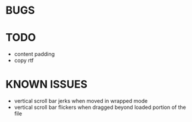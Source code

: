 # BUGS




# TODO

- content padding
- copy rtf



# KNOWN ISSUES

- vertical scroll bar jerks when moved in wrapped mode
- vertical scroll bar flickers when dragged beyond loaded portion of the file
